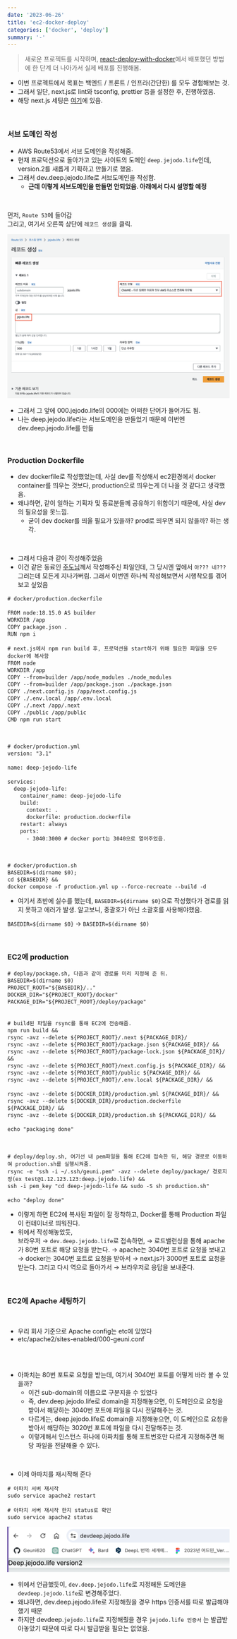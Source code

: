 ```yaml
---
date: '2023-06-26'
title: 'ec2-docker-deploy'
categories: ['docker', 'deploy']
summary: '-'
---
```


> 새로운 프로젝트를 시작하며, [react-deploy-with-docker](https://geuni620.github.io/blog/2023/6/6/react-deploy-with-docker/)에서 배포했던 방법에 한 단계 더 나아가서 실제 배포를 진행해봄.

- 이번 프로젝트에서 목표는 백엔드 / 프론트 / 인프라(간단한) 를 모두 경험해보는 것.
- 그래서 일단, next.js로 lint와 tsconfig, prettier 등을 설정한 후, 진행하였음.
- 해당 next.js 세팅은 [여기](https://github.com/Geuni620/next-boilerplate)에 있음.

<br>

### 서브 도메인 작성

- AWS Route53에서 서브 도메인을 작성해줌.
- 현재 프로덕션으로 돌아가고 있는 사이트의 도메인 `deep.jejodo.life`인데, version.2를 새롭게 기획하고 만들기로 했음.
- 그래서 dev.deep.jejodo.life로 서브도메인을 작성함.
  - **근데 이렇게 서브도메인을 만들면 안되었음. 아래에서 다시 설명할 예정**

<br>

먼저, `Route 53`에 들어감  
그리고, 여기서 오른쪽 상단에 `레코드 생성`을 클릭.

![우리 회사에서 사용하는 도메인은 jejodo.life이다.](./sub-domain.png)

- 그래서 그 앞에 000.jejodo.life의 000에는 어떠한 단어가 들어가도 됨.
- 나는 deep.jejodo.life라는 서브도메인을 만들었기 때문에 이번엔 dev.deep.jejodo.life를 만듦

<br>

### Production Dockerfile

- dev dockerfile로 작성했었는데, 사실 dev를 작성해서 ec2환경에서 docker container를 띄우는 것보다, production으로 띄우는게 더 나을 것 같다고 생각했음.
- 왜냐하면, 같이 일하는 기획자 및 동료분들께 공유하기 위함이기 때문에, 사실 dev의 필요성을 못느낌.
  - 굳이 dev docker를 띄울 필요가 있을까? prod로 띄우면 되지 않을까? 하는 생각.

<br>

- 그래서 다음과 같이 작성해주었음
- 이건 같은 동료인 [주도님](https://github.com/dohyeon2)께서 작성해주신 파일인데, 그 당시엔 옆에서 `아??? 네???` 그러는데 모든게 지나가버림. 그래서 이번엔 하나씩 작성해보면서 시행착오를 겪어보고 싶었음

```DOCKER
# docker/production.dockerfile

FROM node:18.15.0 AS builder
WORKDIR /app
COPY package.json .
RUN npm i

# next.js에서 npm run build 후, 프로덕션을 start하기 위해 필요한 파일을 모두 docker에 복사함
FROM node
WORKDIR /app
COPY --from=builder /app/node_modules ./node_modules
COPY --from=builder /app/package.json ./package.json
COPY ./next.config.js /app/next.config.js
COPY ./.env.local /app/.env.local
COPY ./.next /app/.next
COPY ./public /app/public
CMD npm run start
```

<br>

```YML
# docker/production.yml
version: "3.1"

name: deep-jejodo-life

services:
  deep-jejodo-life:
    container_name: deep-jejodo-life
    build:
      context: .
      dockerfile: production.dockerfile
    restart: always
    ports:
      - 3040:3000 # docker port는 3040으로 열어주었음.
```

<br>

```SH
# docker/production.sh
BASEDIR=$(dirname $0);
cd ${BASEDIR} &&
docker compose -f production.yml up --force-recreate --build -d
```

- 여기서 초반에 실수를 했는데, `BASEDIR=${dirname $0}`으로 작성했다가 경로를 읽지 못하고 에러가 발생. 알고보니, 중괄호가 아닌 소괄호를 사용해야했음.

`BASEDIR=${dirname $0}` → `BASEDIR=$(dirname $0)`

 <br>

### EC2에 production

```SH
# deploy/package.sh, 다음과 같이 경로를 미리 지정해 준 뒤.
BASEDIR=$(dirname $0)
PROJECT_ROOT="${BASEDIR}/.."
DOCKER_DIR="${PROJECT_ROOT}/docker"
PACKAGE_DIR="${PROJECT_ROOT}/deploy/package"


# build된 파일을 rsync를 통해 EC2에 전송해줌.
npm run build &&
rsync -avz --delete ${PROJECT_ROOT}/.next ${PACKAGE_DIR}/
rsync -avz --delete ${PROJECT_ROOT}/package.json ${PACKAGE_DIR}/ &&
rsync -avz --delete ${PROJECT_ROOT}/package-lock.json ${PACKAGE_DIR}/ &&
rsync -avz --delete ${PROJECT_ROOT}/next.config.js ${PACKAGE_DIR}/ &&
rsync -avz --delete ${PROJECT_ROOT}/public ${PACKAGE_DIR}/ &&
rsync -avz --delete ${PROJECT_ROOT}/.env.local ${PACKAGE_DIR}/ &&

rsync -avz --delete ${DOCKER_DIR}/production.yml ${PACKAGE_DIR}/ &&
rsync -avz --delete ${DOCKER_DIR}/production.dockerfile ${PACKAGE_DIR}/ &&
rsync -avz --delete ${DOCKER_DIR}/production.sh ${PACKAGE_DIR}/ &&

echo "packaging done"
```

<br>

```SH
# deploy/deploy.sh, 여기선 내 pem파일을 통해 EC2에 접속한 뒤, 해당 경로로 이동하여 production.sh를 실행시켜줌.
rsync -e "ssh -i ~/.ssh/geuni.pem" -avz --delete deploy/package/ 경로지정(ex test@1.12.123.123:deep.jejodo.life) &&
ssh -i pem_key "cd deep-jejodo-life && sudo -S sh production.sh"

echo "deploy done"
```

- 이렇게 하면 EC2에 복사된 파일이 잘 정착하고, Docker를 통해 Production 파일이 컨테이너로 띄워진다.
- 위에서 작성해놓았듯,  
  브라우저 → `dev.deep.jejodo.life`로 접속하면, → 로드밸런싱을 통해 apache가 80번 포트로 해당 요청을 받는다. → apache는 3040번 포트로 요청을 보내고 → docker는 3040번 포트로 요청을 받아서 → next.js가 3000번 포트로 요청을 받는다. 그리고 다시 역으로 돌아가서 → 브라우저로 응답을 보내준다.

<br>

### EC2에 Apache 세팅하기

<br>

- 우리 회사 기준으로 Apache config는 etc에 있었다
- etc/apache2/sites-enabled/000-geuni.conf

```APACHE




```

- 아파치는 80번 포트로 요청을 받는데, 여기서 3040번 포트를 어떻게 바라 볼 수 있을까?
  - 이건 sub-domain의 이름으로 구분지을 수 있었다
  - 즉, dev.deep.jejodo.life로 domain을 지정해놓으면, 이 도메인으로 요청을 받아서 해당하는 3040번 포트에 파일을 다시 전달해주는 것.
  - 다르게는, deep.jejodo.life로 domain을 지정해놓으면, 이 도메인으로 요청을 받아서 해당하는 3020번 포트에 파일을 다시 전달해주는 것.
  - 이렇게해서 인스턴스 하나에 아파치를 통해 포트번호만 다르게 지정해주면 해당 파일을 전달해줄 수 있다.

<br>

- 이제 아파치를 재시작해 준다

```SH
# 아파치 서버 재시작
sudo service apache2 restart

# 아파치 서버 재시작 한지 status로 확인
sudo service apache2 status
```

![url을 한번 확인해보자](./deep.jejodo.life.png)

- 위에서 언급했듯이, `dev.deep.jejodo.life`로 지정해둔 도메인을 `devdeep.jejodo.life`로 변경해주었다.
- 왜냐하면, dev.deep.jejodo.life로 지정해줬을 경우 https 인증서를 따로 발급해야했기 때문
- 하지만 devdeep.`jejodo.life`로 지정해줬을 경우 `jejodo.life 인증서` 는 발급받아놓았기 때문에 따로 다시 발급받을 필요는 없었음.
